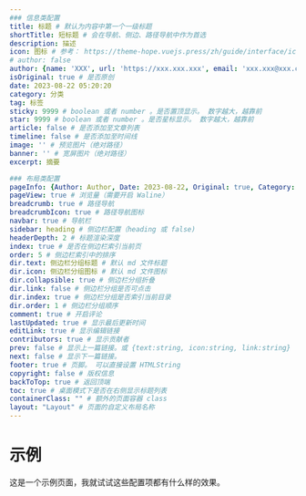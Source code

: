 ```yaml
---
### 信息类配置
title: 标题 # 默认为内容中第一个一级标题
shortTitle: 短标题 # 会在导航、侧边、路径导航中作为首选
description: 描述
icon: 图标 # 参考： https://theme-hope.vuejs.press/zh/guide/interface/icon.html
# author: false
author: {name: 'XXX', url: 'https://xxx.xxx.xxx', email: 'xxx.xxx@xxx.com'}
isOriginal: true # 是否原创
date: 2023-08-22 05:20:20
category: 分类
tag: 标签
sticky: 9999 # boolean 或者 number 。是否置顶显示。 数字越大，越靠前
star: 9999 # boolean 或者 number 。是否星标显示。 数字越大，越靠前
article: false # 是否添加至文章列表
timeline: false # 是否添加至时间线
image: '' # 预览图片（绝对路径）
banner: '' # 宽屏图片（绝对路径）
excerpt: 摘要

### 布局类配置
pageInfo: {Author: Author, Date: 2023-08-22, Original: true, Category: 分类, tag: 标签, PageView: true} # 默认值为主题选项中的配置
pageView: true # 浏览量（需要开启 Waline）
breadcrumb: true # 路径导航
breadcrumbIcon: true # 路径导航图标
navbar: true # 导航栏
sidebar: heading # 侧边栏配置（heading 或 false)
headerDepth: 2 # 标题渲染深度
index: true # 是否在侧边栏索引当前页
order: 5 # 侧边栏索引中的排序
dir.text: 侧边栏分组标题 # 默认 md 文件标题
dir.icon: 侧边栏分组图标 # 默认 md 文件图标
dir.collapsible: true # 侧边栏分组折叠
dir.link: false # 侧边栏分组是否可点击
dir.index: true # 侧边栏分组是否索引当前目录
dir.order: 1 # 侧边栏分组顺序
comment: true # 开启评论
lastUpdated: true # 显示最后更新时间
editLink: true # 显示编辑链接
contributors: true # 显示贡献者
prev: false # 显示上一篇链接。或 {text:string, icon:string, link:string}
next: false # 显示下一篇链接。
footer: true # 页脚。 可以直接设置 HTMLString
copyright: false # 版权信息
backToTop: true # 返回顶端
toc: true # 桌面模式下是否在右侧显示标题列表
containerClass: "" # 额外的页面容器 class
layout: "Layout" # 页面的自定义布局名称
---
```


# 示例
这是一个示例页面，我就试试这些配置项都有什么样的效果。
